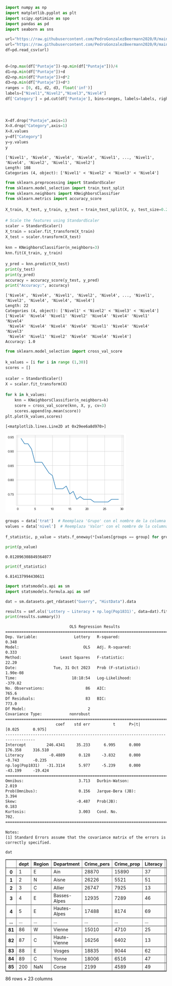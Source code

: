 ```python
import numpy as np
import matplotlib.pyplot as plt
import scipy.optimize as spo
import pandas as pd
import seaborn as sns
```


```python
url="https://raw.githubusercontent.com/PedroGonzalezBeermann2020/R/main/CafesFincasTMod.csv"
url="https://raw.githubusercontent.com/PedroGonzalezBeermann2020/R/main/KNNDatos.csv"
df=pd.read_csv(url)


d=(np.max(df["Puntaje"])-np.min(df["Puntaje"]))/4
d1=np.min(df["Puntaje"])+d
d2=np.min(df["Puntaje"])+d*2
d3=np.min(df["Puntaje"])+d*3
ranges = [0, d1, d2, d3, float('inf')]          
labels=["Nivel1","Nivel2","Nivel3","Nivel4"]         
df['Category'] = pd.cut(df['Puntaje'], bins=ranges, labels=labels, right=False)



X=df.drop("Puntaje",axis=1)
X=X.drop("Category",axis=1)
X=X.values
y=df["Category"]
y=y.values
y
```




    ['Nivel1', 'Nivel4', 'Nivel4', 'Nivel4', 'Nivel1', ..., 'Nivel1', 'Nivel4', 'Nivel2', 'Nivel1', 'Nivel2']
    Length: 108
    Categories (4, object): ['Nivel1' < 'Nivel2' < 'Nivel3' < 'Nivel4']




```python
from sklearn.preprocessing import StandardScaler
from sklearn.model_selection import train_test_split
from sklearn.neighbors import KNeighborsClassifier
from sklearn.metrics import accuracy_score

X_train, X_test, y_train, y_test = train_test_split(X, y, test_size=0.2)

# Scale the features using StandardScaler
scaler = StandardScaler()
X_train = scaler.fit_transform(X_train)
X_test = scaler.transform(X_test)

knn = KNeighborsClassifier(n_neighbors=3)
knn.fit(X_train, y_train)

y_pred = knn.predict(X_test)
print(y_test)
print(y_pred)
accuracy = accuracy_score(y_test, y_pred)
print("Accuracy:", accuracy)
```

    ['Nivel4', 'Nivel4', 'Nivel1', 'Nivel2', 'Nivel4', ..., 'Nivel1', 'Nivel2', 'Nivel4', 'Nivel4', 'Nivel4']
    Length: 22
    Categories (4, object): ['Nivel1' < 'Nivel2' < 'Nivel3' < 'Nivel4']
    ['Nivel4' 'Nivel4' 'Nivel1' 'Nivel2' 'Nivel4' 'Nivel4' 'Nivel1' 'Nivel4'
     'Nivel4' 'Nivel4' 'Nivel4' 'Nivel4' 'Nivel1' 'Nivel4' 'Nivel4' 'Nivel3'
     'Nivel4' 'Nivel1' 'Nivel2' 'Nivel4' 'Nivel4' 'Nivel4']
    Accuracy: 1.0
    


```python
from sklearn.model_selection import cross_val_score

k_values = [i for i in range (1,30)]
scores = []

scaler = StandardScaler()
X = scaler.fit_transform(X)

for k in k_values:
    knn = KNeighborsClassifier(n_neighbors=k)
    score = cross_val_score(knn, X, y, cv=3)
    scores.append(np.mean(score))
plt.plot(k_values,scores)
```




    [<matplotlib.lines.Line2D at 0x29ee6a8d970>]




    
![png](output_3_1.png)
    



```python
groups = data['trat']  # Reemplaza 'Grupo' con el nombre de la columna que contiene las categorías.
values = data['nivel']  # Reemplaza 'Valor' con el nombre de la columna que contiene la variable dependiente.

f_statistic, p_value = stats.f_oneway(*[values[groups == group] for group in groups.unique()])
```


```python
print(p_value)
```

    0.012096308849364077
    


```python
print(f_statistic)
```

    6.814137994430611
    


```python
import statsmodels.api as sm
import statsmodels.formula.api as smf

```


```python
dat = sm.datasets.get_rdataset("Guerry", "HistData").data
```


```python
results = smf.ols('Lottery ~ Literacy + np.log(Pop1831)', data=dat).fit()
print(results.summary())
```

                                OLS Regression Results                            
    ==============================================================================
    Dep. Variable:                Lottery   R-squared:                       0.348
    Model:                            OLS   Adj. R-squared:                  0.333
    Method:                 Least Squares   F-statistic:                     22.20
    Date:                Tue, 31 Oct 2023   Prob (F-statistic):           1.90e-08
    Time:                        18:18:54   Log-Likelihood:                -379.82
    No. Observations:                  86   AIC:                             765.6
    Df Residuals:                      83   BIC:                             773.0
    Df Model:                           2                                         
    Covariance Type:            nonrobust                                         
    ===================================================================================
                          coef    std err          t      P>|t|      [0.025      0.975]
    -----------------------------------------------------------------------------------
    Intercept         246.4341     35.233      6.995      0.000     176.358     316.510
    Literacy           -0.4889      0.128     -3.832      0.000      -0.743      -0.235
    np.log(Pop1831)   -31.3114      5.977     -5.239      0.000     -43.199     -19.424
    ==============================================================================
    Omnibus:                        3.713   Durbin-Watson:                   2.019
    Prob(Omnibus):                  0.156   Jarque-Bera (JB):                3.394
    Skew:                          -0.487   Prob(JB):                        0.183
    Kurtosis:                       3.003   Cond. No.                         702.
    ==============================================================================
    
    Notes:
    [1] Standard Errors assume that the covariance matrix of the errors is correctly specified.
    


```python
dat
```




<div>
<style scoped>
    .dataframe tbody tr th:only-of-type {
        vertical-align: middle;
    }

    .dataframe tbody tr th {
        vertical-align: top;
    }

    .dataframe thead th {
        text-align: right;
    }
</style>
<table border="1" class="dataframe">
  <thead>
    <tr style="text-align: right;">
      <th></th>
      <th>dept</th>
      <th>Region</th>
      <th>Department</th>
      <th>Crime_pers</th>
      <th>Crime_prop</th>
      <th>Literacy</th>
      <th>Donations</th>
      <th>Infants</th>
      <th>Suicides</th>
      <th>MainCity</th>
      <th>...</th>
      <th>Crime_parents</th>
      <th>Infanticide</th>
      <th>Donation_clergy</th>
      <th>Lottery</th>
      <th>Desertion</th>
      <th>Instruction</th>
      <th>Prostitutes</th>
      <th>Distance</th>
      <th>Area</th>
      <th>Pop1831</th>
    </tr>
  </thead>
  <tbody>
    <tr>
      <th>0</th>
      <td>1</td>
      <td>E</td>
      <td>Ain</td>
      <td>28870</td>
      <td>15890</td>
      <td>37</td>
      <td>5098</td>
      <td>33120</td>
      <td>35039</td>
      <td>2:Med</td>
      <td>...</td>
      <td>71</td>
      <td>60</td>
      <td>69</td>
      <td>41</td>
      <td>55</td>
      <td>46</td>
      <td>13</td>
      <td>218.372</td>
      <td>5762</td>
      <td>346.03</td>
    </tr>
    <tr>
      <th>1</th>
      <td>2</td>
      <td>N</td>
      <td>Aisne</td>
      <td>26226</td>
      <td>5521</td>
      <td>51</td>
      <td>8901</td>
      <td>14572</td>
      <td>12831</td>
      <td>2:Med</td>
      <td>...</td>
      <td>4</td>
      <td>82</td>
      <td>36</td>
      <td>38</td>
      <td>82</td>
      <td>24</td>
      <td>327</td>
      <td>65.945</td>
      <td>7369</td>
      <td>513.00</td>
    </tr>
    <tr>
      <th>2</th>
      <td>3</td>
      <td>C</td>
      <td>Allier</td>
      <td>26747</td>
      <td>7925</td>
      <td>13</td>
      <td>10973</td>
      <td>17044</td>
      <td>114121</td>
      <td>2:Med</td>
      <td>...</td>
      <td>46</td>
      <td>42</td>
      <td>76</td>
      <td>66</td>
      <td>16</td>
      <td>85</td>
      <td>34</td>
      <td>161.927</td>
      <td>7340</td>
      <td>298.26</td>
    </tr>
    <tr>
      <th>3</th>
      <td>4</td>
      <td>E</td>
      <td>Basses-Alpes</td>
      <td>12935</td>
      <td>7289</td>
      <td>46</td>
      <td>2733</td>
      <td>23018</td>
      <td>14238</td>
      <td>1:Sm</td>
      <td>...</td>
      <td>70</td>
      <td>12</td>
      <td>37</td>
      <td>80</td>
      <td>32</td>
      <td>29</td>
      <td>2</td>
      <td>351.399</td>
      <td>6925</td>
      <td>155.90</td>
    </tr>
    <tr>
      <th>4</th>
      <td>5</td>
      <td>E</td>
      <td>Hautes-Alpes</td>
      <td>17488</td>
      <td>8174</td>
      <td>69</td>
      <td>6962</td>
      <td>23076</td>
      <td>16171</td>
      <td>1:Sm</td>
      <td>...</td>
      <td>22</td>
      <td>23</td>
      <td>64</td>
      <td>79</td>
      <td>35</td>
      <td>7</td>
      <td>1</td>
      <td>320.280</td>
      <td>5549</td>
      <td>129.10</td>
    </tr>
    <tr>
      <th>...</th>
      <td>...</td>
      <td>...</td>
      <td>...</td>
      <td>...</td>
      <td>...</td>
      <td>...</td>
      <td>...</td>
      <td>...</td>
      <td>...</td>
      <td>...</td>
      <td>...</td>
      <td>...</td>
      <td>...</td>
      <td>...</td>
      <td>...</td>
      <td>...</td>
      <td>...</td>
      <td>...</td>
      <td>...</td>
      <td>...</td>
      <td>...</td>
    </tr>
    <tr>
      <th>81</th>
      <td>86</td>
      <td>W</td>
      <td>Vienne</td>
      <td>15010</td>
      <td>4710</td>
      <td>25</td>
      <td>8922</td>
      <td>35224</td>
      <td>21851</td>
      <td>2:Med</td>
      <td>...</td>
      <td>20</td>
      <td>1</td>
      <td>44</td>
      <td>40</td>
      <td>38</td>
      <td>65</td>
      <td>18</td>
      <td>170.523</td>
      <td>6990</td>
      <td>282.73</td>
    </tr>
    <tr>
      <th>82</th>
      <td>87</td>
      <td>C</td>
      <td>Haute-Vienne</td>
      <td>16256</td>
      <td>6402</td>
      <td>13</td>
      <td>13817</td>
      <td>19940</td>
      <td>33497</td>
      <td>2:Med</td>
      <td>...</td>
      <td>68</td>
      <td>6</td>
      <td>78</td>
      <td>55</td>
      <td>11</td>
      <td>84</td>
      <td>7</td>
      <td>198.874</td>
      <td>5520</td>
      <td>285.13</td>
    </tr>
    <tr>
      <th>83</th>
      <td>88</td>
      <td>E</td>
      <td>Vosges</td>
      <td>18835</td>
      <td>9044</td>
      <td>62</td>
      <td>4040</td>
      <td>14978</td>
      <td>33029</td>
      <td>2:Med</td>
      <td>...</td>
      <td>58</td>
      <td>34</td>
      <td>5</td>
      <td>14</td>
      <td>85</td>
      <td>11</td>
      <td>43</td>
      <td>174.477</td>
      <td>5874</td>
      <td>397.99</td>
    </tr>
    <tr>
      <th>84</th>
      <td>89</td>
      <td>C</td>
      <td>Yonne</td>
      <td>18006</td>
      <td>6516</td>
      <td>47</td>
      <td>4276</td>
      <td>16616</td>
      <td>12789</td>
      <td>2:Med</td>
      <td>...</td>
      <td>32</td>
      <td>22</td>
      <td>35</td>
      <td>51</td>
      <td>66</td>
      <td>27</td>
      <td>272</td>
      <td>81.797</td>
      <td>7427</td>
      <td>352.49</td>
    </tr>
    <tr>
      <th>85</th>
      <td>200</td>
      <td>NaN</td>
      <td>Corse</td>
      <td>2199</td>
      <td>4589</td>
      <td>49</td>
      <td>37015</td>
      <td>24743</td>
      <td>37016</td>
      <td>2:Med</td>
      <td>...</td>
      <td>81</td>
      <td>2</td>
      <td>84</td>
      <td>83</td>
      <td>9</td>
      <td>25</td>
      <td>1</td>
      <td>539.213</td>
      <td>8680</td>
      <td>195.41</td>
    </tr>
  </tbody>
</table>
<p>86 rows × 23 columns</p>
</div>




```python

```
